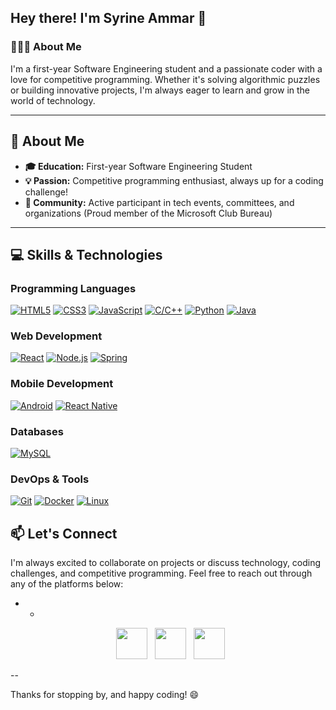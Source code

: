 <h2> Hey there! I'm Syrine Ammar 👋</h2>

<h3> 👨🏻‍💻 About Me </h3>

I'm a first-year Software Engineering student and a passionate coder with a love for competitive programming. Whether it's solving algorithmic puzzles or building innovative projects, I'm always eager to learn and grow in the world of technology.

---

## 🚀 About Me

- **🎓 Education:** First-year Software Engineering Student
- **💡 Passion:** Competitive programming enthusiast, always up for a coding challenge!
- **🤝 Community:** Active participant in tech events, committees, and organizations (Proud member of the Microsoft Club Bureau)

---

## 💻 Skills & Technologies

### Programming Languages
[![HTML5](https://img.shields.io/badge/HTML5-E34F26?style=for-the-badge&logo=html5&logoColor=white)](#)
[![CSS3](https://img.shields.io/badge/CSS3-1572B6?style=for-the-badge&logo=css3&logoColor=white)](#)
[![JavaScript](https://img.shields.io/badge/JavaScript-F7DF1E?style=for-the-badge&logo=javascript&logoColor=black)](#)
[![C/C++](https://img.shields.io/badge/C/C++-00599C?style=for-the-badge&logo=c%2B%2B&logoColor=white)](#)
[![Python](https://img.shields.io/badge/Python-3776AB?style=for-the-badge&logo=python&logoColor=white)](#)
[![Java](https://img.shields.io/badge/Java-ED8B00?style=for-the-badge&logo=java&logoColor=white)](#)

### Web Development
[![React](https://img.shields.io/badge/React-61DAFB?style=for-the-badge&logo=react&logoColor=black)](#)
[![Node.js](https://img.shields.io/badge/Node.js-339933?style=for-the-badge&logo=nodedotjs&logoColor=white)](#)
[![Spring](https://img.shields.io/badge/Spring-6DB33F?style=for-the-badge&logo=spring&logoColor=white)](#)

### Mobile Development
[![Android](https://img.shields.io/badge/Android-3DDC84?style=for-the-badge&logo=android&logoColor=white)](#)
[![React Native](https://img.shields.io/badge/React_Native-20232A?style=for-the-badge&logo=react&logoColor=61DAFB)](#)

### Databases
[![MySQL](https://img.shields.io/badge/MySQL-4479A1?style=for-the-badge&logo=mysql&logoColor=white)](#)

### DevOps & Tools
[![Git](https://img.shields.io/badge/Git-F05032?style=for-the-badge&logo=git&logoColor=white)](#)
[![Docker](https://img.shields.io/badge/Docker-2496ED?style=for-the-badge&logo=docker&logoColor=white)](#)
[![Linux](https://img.shields.io/badge/Linux-FCC624?style=for-the-badge&logo=linux&logoColor=black)](#)




## 📫 Let's Connect

I'm always excited to collaborate on projects or discuss technology, coding challenges, and competitive programming. Feel free to reach out through any of the platforms below:


- -
<p align="center">
&nbsp; <a href="https://www.instagram.com/" target="_blank" rel="noopener noreferrer"><img src="https://img.icons8.com/plasticine/100/000000/instagram-new.png" width="50" /></a>  
&nbsp; <a href="www.linkedin.com/in/syrine-ammar" target="_blank" rel="noopener noreferrer"><img src="https://img.icons8.com/plasticine/100/000000/linkedin.png" width="50" /></a>
&nbsp; <a href="mailto:ammarsirine73@example.com" target="_blank" rel="noopener noreferrer"><img src="https://img.icons8.com/plasticine/100/000000/gmail.png"  width="50" /></a>
</p>
--

Thanks for stopping by, and happy coding! 😄
